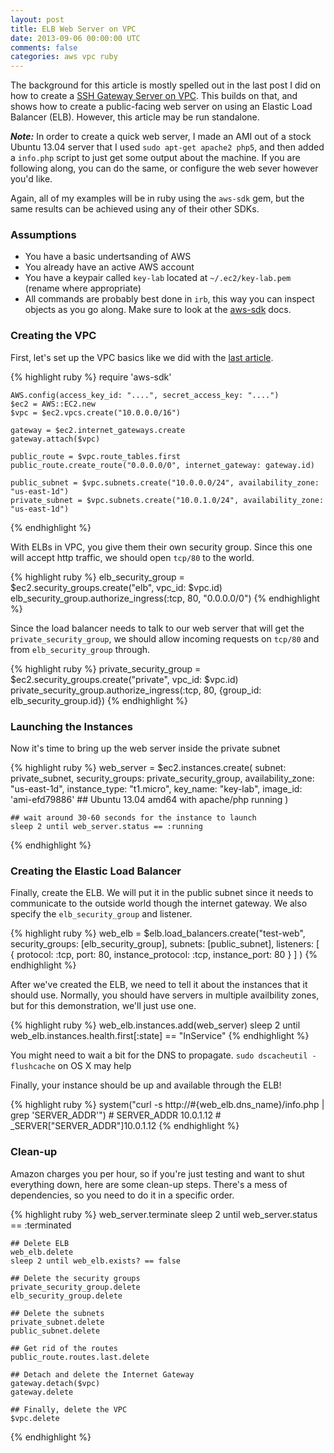 ```yaml
---           
layout: post
title: ELB Web Server on VPC
date: 2013-09-06 00:00:00 UTC
comments: false
categories: aws vpc ruby
---
```


The background for this article is mostly spelled out in the last post I
did on how to create a [SSH Gateway Server on VPC](/2013/06/29/SSH-Gateway-Server-on-VPC/). 
This builds on that, and shows how to create a public-facing web server on using an Elastic
Load Balancer (ELB). However, this article may be run standalone.

___Note:___ In order to create a quick web server, I made an AMI out of
a stock Ubuntu 13.04 server that I used `sudo apt-get apache2 php5`, and
then added a `info.php` script to just get some output about the
machine. If you are following along, you can do the same, or configure
the web sever however you'd like.

Again, all of my examples will be in ruby using the `aws-sdk` gem, but the same
results can be achieved using any of their other SDKs.

### Assumptions

  * You have a basic undertsanding of AWS
  * You already have an active AWS account
  * You have a keypair called `key-lab` located at `~/.ec2/key-lab.pem` (rename where appropriate)
  * All commands are probably best done in `irb`, this way you can
    inspect objects as you go along. Make sure to look at the [aws-sdk](http://rdoc.info/gems/aws-sdk/frames/) docs.


### Creating the VPC

First, let's set up the VPC basics like we did with the [last article](/2013/06/29/SSH-Gateway-Server-on-VPC/).

{% highlight ruby %}
    require 'aws-sdk'

    AWS.config(access_key_id: "....", secret_access_key: "....")
    $ec2 = AWS::EC2.new
    $vpc = $ec2.vpcs.create("10.0.0.0/16")

    gateway = $ec2.internet_gateways.create
    gateway.attach($vpc)

    public_route = $vpc.route_tables.first
    public_route.create_route("0.0.0.0/0", internet_gateway: gateway.id)

    public_subnet = $vpc.subnets.create("10.0.0.0/24", availability_zone: "us-east-1d")
    private_subnet = $vpc.subnets.create("10.0.1.0/24", availability_zone: "us-east-1d")
{% endhighlight %}

With ELBs in VPC, you give them their own security group. Since this one
will accept http traffic, we should open `tcp/80` to the world.
 
{% highlight ruby %}
    elb_security_group = $ec2.security_groups.create("elb", vpc_id: $vpc.id)
    elb_security_group.authorize_ingress(:tcp, 80, "0.0.0.0/0")
{% endhighlight %}

Since the load balancer needs to talk to our web server that will get
the `private_security_group`, we should allow incoming requests on `tcp/80`
and from `elb_security_group` through.

{% highlight ruby %}
    private_security_group = $ec2.security_groups.create("private", vpc_id: $vpc.id)
    private_security_group.authorize_ingress(:tcp, 80, {group_id: elb_security_group.id})
{% endhighlight %}


### Launching the Instances

Now it's time to bring up the web server inside the private subnet

{% highlight ruby %}
    web_server = $ec2.instances.create(
        subnet: private_subnet,
        security_groups: private_security_group,
        availability_zone: "us-east-1d",
        instance_type: "t1.micro",
        key_name: "key-lab",
        image_id: 'ami-efd79886' ## Ubuntu 13.04 amd64 with apache/php running
    )

    ## wait around 30-60 seconds for the instance to launch
    sleep 2 until web_server.status == :running
{% endhighlight %}

### Creating the Elastic Load Balancer

Finally, create the ELB. We will put it in the public subnet since it
needs to communicate to the outside world though the internet gateway.
We also specify the `elb_security_group` and listener.

{% highlight ruby %}
    web_elb = $elb.load_balancers.create("test-web",
      security_groups: [elb_security_group],
      subnets: [public_subnet],
      listeners: [
        { protocol: :tcp, port: 80, instance_protocol: :tcp, instance_port: 80 }
      ]
    )
{% endhighlight %}

After we've created the ELB, we need to tell it about the instances that
it should use. Normally, you should have servers in multiple availbility
zones, but for this demonstration, we'll just use one. 
    
{% highlight ruby %}
    web_elb.instances.add(web_server)
    sleep 2 until web_elb.instances.health.first[:state] == "InService"
{% endhighlight %}

You might need to wait a bit for the DNS to propagate. 
`sudo dscacheutil -flushcache` on OS X may help

Finally, your instance should be up and available through the ELB!

{% highlight ruby %}
    system("curl -s http://#{web_elb.dns_name}/info.php | grep 'SERVER_ADDR'")
    #  <tr><td class="e">SERVER_ADDR </td><td class="v">10.0.1.12 </td></tr>
    #  <tr><td class="e">_SERVER["SERVER_ADDR"]</td><td class="v">10.0.1.12</td></tr>
{% endhighlight %}

### Clean-up

Amazon charges you per hour, so if you're just testing and want to shut
everything down, here are some clean-up steps. There's a mess of
dependencies, so you need to do it in a specific order.

{% highlight ruby %}
    web_server.terminate
    sleep 2 until web_server.status == :terminated
    
    ## Delete ELB
    web_elb.delete
    sleep 2 until web_elb.exists? == false
    
    ## Delete the security groups
    private_security_group.delete
    elb_security_group.delete
    
    ## Delete the subnets
    private_subnet.delete
    public_subnet.delete
    
    ## Get rid of the routes
    public_route.routes.last.delete
    
    ## Detach and delete the Internet Gateway
    gateway.detach($vpc)
    gateway.delete
    
    ## Finally, delete the VPC
    $vpc.delete
{% endhighlight %}
